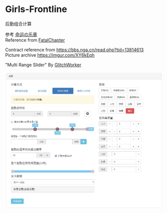 # Girls-Frontline
后勤组合计算<br>

参考 [命运の乐章](https://github.com/hycdes/GFTool)<br>
Reference from [FatalChapter](https://github.com/hycdes/GFTool)<br>

Contract reference from https://bbs.nga.cn/read.php?tid=13814613<br>
Picture archive https://imgur.com/XY6kEqh<br>

"Multi Range Slider" By [GlitchWorker](https://codepen.io/glitchworker/pen/XVdKqj)

![image](https://github.com/CHANTXU64/Girls-Frontline/raw/master/GF_logistics_Tab_Timetable-1018x883.png)